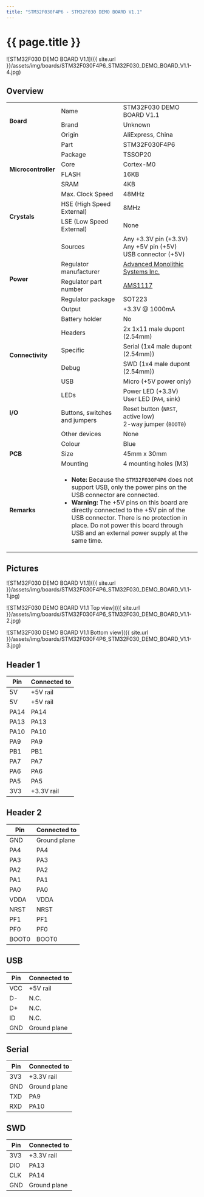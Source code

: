 ```yaml
---
title: "STM32F030F4P6 - STM32F030 DEMO BOARD V1.1"
---
```


# {{ page.title }}

![STM32F030 DEMO BOARD V1.1]({{ site.url }}/assets/img/boards/STM32F030F4P6_STM32F030_DEMO_BOARD_V1.1-4.jpg)

## Overview

<table>
    <tr>
        <td rowspan="3"><b>Board</b></td>
        <td>Name</td>
        <td>STM32F030 DEMO BOARD V1.1</td>
    </tr>
    <tr>
        <td>Brand</td>
        <td>Unknown</td>
    </tr>
    <tr>
        <td>Origin</td>
        <td>AliExpress, China</td>
    </tr>
    <tr>
        <td rowspan="6"><b>Microcontroller</b></td>
        <td>Part</td>
        <td>STM32F030F4P6</td>
    </tr>
    <tr>
        <td>Package</td>
        <td>TSSOP20</td>
    </tr>
    <tr>
        <td>Core</td>
        <td>Cortex-M0</td>
    </tr>
    <tr>
        <td>FLASH</td>
        <td>16KB</td>
    </tr>
    <tr>
        <td>SRAM</td>
        <td>4KB</td>
    </tr>
    <tr>
        <td>Max. Clock Speed</td>
        <td>48MHz</td>
    </tr>
    <tr>
        <td rowspan="2"><b>Crystals</b></td>
        <td>HSE (High Speed External)</td>
        <td>8MHz</td>
    </tr>
    <tr>
        <td>LSE (Low Speed External)</td>
        <td>None</td>
    </tr>
    <tr>
        <td rowspan="6"><b>Power</b></td>
        <td>Sources</td>
        <td>Any +3.3V pin (+3.3V)<br>Any +5V pin (+5V)<br>USB connector (+5V)</td>
    </tr>
    <tr>
        <td>Regulator manufacturer</td>
        <td><a href="http://www.advanced-monolithic.com/">Advanced Monolithic Systems Inc.</a></td>
    </tr>
    <tr>
        <td>Regulator part number</td>
        <td><a href="http://www.advanced-monolithic.com/pdf/ds1117.pdf">AMS1117</a></td>
    </tr>
    <tr>
        <td>Regulator package</td>
        <td>SOT223</td>
    </tr>
    <tr>
        <td>Output</td>
        <td>+3.3V @ 1000mA</td>
    </tr>
    <tr>
        <td>Battery holder</td>
        <td>No</td>
    </tr>
    <tr>
        <td rowspan="4"><b>Connectivity</b></td>
        <td>Headers</td>
        <td>2x 1x11 male dupont (2.54mm)</td>
    </tr>
    <tr>
        <td>Specific</td>
        <td>Serial (1x4 male dupont (2.54mm))</td>
    </tr>
    <tr>
        <td>Debug</td>
        <td>SWD (1x4 male dupont (2.54mm))</td>
    </tr>
    <tr>
        <td>USB</td>
        <td>Micro (+5V power only)</td>
    </tr>
    <tr>
        <td rowspan="3"><b>I/O</b></td>
        <td>LEDs</td>
        <td>Power LED (+3.3V)<br>User LED (<code>PA4</code>, sink)</td>
    </tr>
    <tr>
        <td>Buttons, switches and jumpers</td>
        <td>Reset button (<code>NRST</code>, active low)<br>2-way jumper (<code>BOOT0</code>)</td>
    </tr>
    <tr>
        <td>Other devices</td>
        <td>None</td>
    </tr>
    <tr>
        <td rowspan="3"><b>PCB</b></td>
        <td>Colour</td>
        <td>Blue</td>
    </tr>
    <tr>
        <td>Size</td>
        <td>45mm x 30mm</td>
    </tr>
    <tr>
        <td>Mounting</td>
        <td>4 mounting holes (M3)</td>
    </tr>
    <tr>
        <td><b>Remarks</b></td>
        <td colspan="2">
            <ul>
                <li><b>Note:</b> Because the <code>STM32F030F4P6</code> does not support USB, only the power pins on the USB connector are connected.</li>
                <li><b>Warning:</b> The +5V pins on this board are directly connected to the +5V pin of the USB connector. There is no protection in place. Do not power this board through USB and an external power supply at the same time.</li>
            </ul>
        </td>
    </tr>
</table>

## Pictures

![STM32F030 DEMO BOARD V1.1]({{ site.url }}/assets/img/boards/STM32F030F4P6_STM32F030_DEMO_BOARD_V1.1-1.jpg)

![STM32F030 DEMO BOARD V1.1 Top view]({{ site.url }}/assets/img/boards/STM32F030F4P6_STM32F030_DEMO_BOARD_V1.1-2.jpg)

![STM32F030 DEMO BOARD V1.1 Bottom view]({{ site.url }}/assets/img/boards/STM32F030F4P6_STM32F030_DEMO_BOARD_V1.1-3.jpg)

## Header 1

| Pin   | Connected to |
| ----- | ------------ |
| 5V    | +5V rail     |
| 5V    | +5V rail     |
| PA14  | PA14         |
| PA13  | PA13         |
| PA10  | PA10         |
| PA9   | PA9          |
| PB1   | PB1          |
| PA7   | PA7          |
| PA6   | PA6          |
| PA5   | PA5          |
| 3V3   | +3.3V rail   |

## Header 2

| Pin   | Connected to |
| ----- | ------------ |
| GND   | Ground plane |
| PA4   | PA4          |
| PA3   | PA3          |
| PA2   | PA2          |
| PA1   | PA1          |
| PA0   | PA0          |
| VDDA  | VDDA         |
| NRST  | NRST         |
| PF1   | PF1          |
| PF0   | PF0          |
| BOOT0 | BOOT0        |

## USB

| Pin   | Connected to |
| ----- | ------------ |
| VCC   | +5V rail     |
| D-    | N.C.         |
| D+    | N.C.         |
| ID    | N.C.         |
| GND   | Ground plane |

## Serial

| Pin   | Connected to |
| ----- | ------------ |
| 3V3   | +3.3V rail   |
| GND   | Ground plane |
| TXD   | PA9          |
| RXD   | PA10         |

## SWD

| Pin   | Connected to |
| ----- | ------------ |
| 3V3   | +3.3V rail   |
| DIO   | PA13         |
| CLK   | PA14         |
| GND   | Ground plane |
